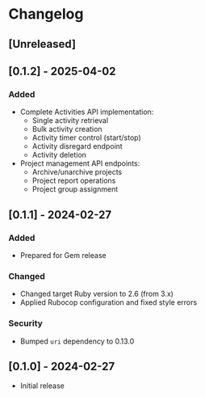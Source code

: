 # Changelog

## [Unreleased]

## [0.1.2] - 2025-04-02

### Added
- Complete Activities API implementation:
  - Single activity retrieval
  - Bulk activity creation
  - Activity timer control (start/stop)
  - Activity disregard endpoint
  - Activity deletion
- Project management API endpoints:
  - Archive/unarchive projects
  - Project report operations
  - Project group assignment

## [0.1.1] - 2024-02-27

### Added

- Prepared for Gem release

### Changed

- Changed target Ruby version to 2.6 (from 3.x)
- Applied Rubocop configuration and fixed style errors

### Security

- Bumped `uri` dependency to 0.13.0

## [0.1.0] - 2024-02-27

- Initial release
